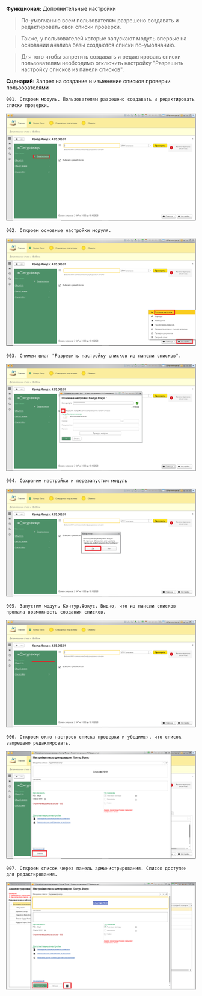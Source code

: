**Функционал:** Дополнительные настройки

> По-умолчанию всем пользователям разрешено создавать и редактировать свои списки проверки.

> Также, у пользователей которые запускают модуль впервые на основании анализа базы создаются списки по-умолчанию.

> Для того чтобы запретить создавать и редактировать списки пользователям необходимо отключить настройку "Разрешить настройку списков из панели списков".

**Сценарий:** Запрет на создание и изменение списков проверки пользователями

	001. Откроем модуль. Пользователям разрешено создавать и редактировать списки проверки.
![](Дополнительные_настройки/Дополнительные_настройки_2_Запрет_на_создание_и_изменение_001.png)

	002. Откроем основные настройки модуля.
![](Дополнительные_настройки/Дополнительные_настройки_3_Запрет_на_создание_и_изменение_002.png)

	003. Снимем флаг "Разрешить настройку списков из панели списков".
![](Дополнительные_настройки/Дополнительные_настройки_6_Запрет_на_создание_и_изменение_003.png)

	004. Сохраним настройки и перезапустим модуль
![](Дополнительные_настройки/Дополнительные_настройки_8_Запрет_на_создание_и_изменение_004.png)

	005. Запустим модуль Контур.Фокус. Видно, что из панели списков пропала возможность создания списков.
![](Дополнительные_настройки/Дополнительные_настройки_18_Запрет_на_создание_и_изменение_013.png)

	006. Откроем окно настроек списка проверки и убедимся, что список запрещено редактировать.
![](Дополнительные_настройки/Дополнительные_настройки_21_Запрет_на_создание_и_изменение_014.png)

	007. Откроем список через панель администрирования. Список доступен для редактирования.
![](Дополнительные_настройки/Дополнительные_настройки_27_Запрет_на_создание_и_изменение_015.png)
